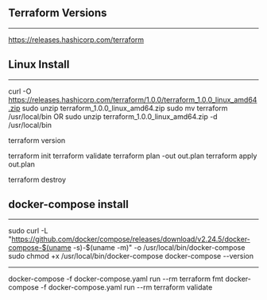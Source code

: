 ## Terraform Versions
-----------------------------
https://releases.hashicorp.com/terraform

## Linux Install
-----------------------------
curl -O https://releases.hashicorp.com/terraform/1.0.0/terraform_1.0.0_linux_amd64.zip
sudo unzip terraform_1.0.0_linux_amd64.zip
sudo mv terraform /usr/local/bin
            OR
sudo unzip terraform_1.0.0_linux_amd64.zip -d /usr/local/bin

terraform version

terraform init
terraform validate
terraform plan -out out.plan
terraform apply out.plan

terraform destroy

## docker-compose install
----------------------------------------

sudo curl -L "https://github.com/docker/compose/releases/download/v2.24.5/docker-compose-$(uname -s)-$(uname -m)" -o /usr/local/bin/docker-compose
sudo chmod +x /usr/local/bin/docker-compose
docker-compose --version

----------------------------------------

docker-compose -f docker-compose.yaml run --rm terraform fmt
docker-compose -f docker-compose.yaml run --rm terraform validate

